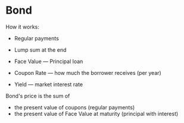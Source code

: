 # Bond

How it works:
* Regular payments
* Lump sum at the end

* Face Value — Principal loan
* Coupon Rate — how much the borrower receives (per year)
* Yield — market interest rate

Bond's price is the sum of
* the present value of coupons (regular payments)
* the present value of Face Value at maturity (principal with interest)
